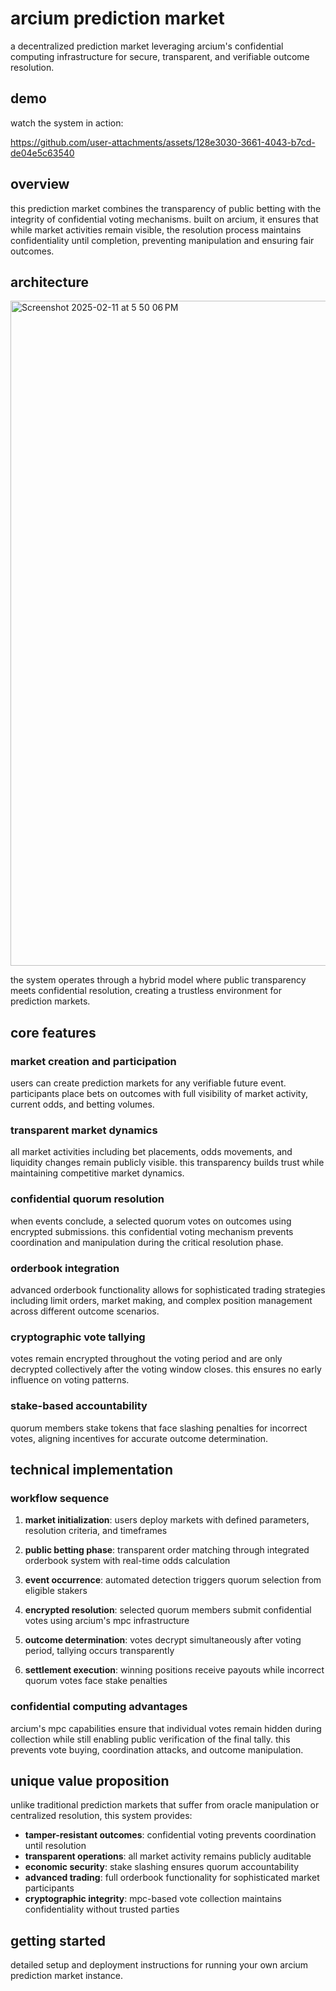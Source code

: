 # arcium prediction market

a decentralized prediction market leveraging arcium's confidential computing infrastructure for secure, transparent, and verifiable outcome resolution.

## demo

watch the system in action:

https://github.com/user-attachments/assets/128e3030-3661-4043-b7cd-de04e5c63540

## overview

this prediction market combines the transparency of public betting with the integrity of confidential voting mechanisms. built on arcium, it ensures that while market activities remain visible, the resolution process maintains confidentiality until completion, preventing manipulation and ensuring fair outcomes.

## architecture

<img width="1064" alt="Screenshot 2025-02-11 at 5 50 06 PM" src="https://github.com/user-attachments/assets/6b31f943-ba80-435c-b7f7-7f06b9d34259" />

the system operates through a hybrid model where public transparency meets confidential resolution, creating a trustless environment for prediction markets.

## core features

### market creation and participation
users can create prediction markets for any verifiable future event. participants place bets on outcomes with full visibility of market activity, current odds, and betting volumes.

### transparent market dynamics
all market activities including bet placements, odds movements, and liquidity changes remain publicly visible. this transparency builds trust while maintaining competitive market dynamics.

### confidential quorum resolution
when events conclude, a selected quorum votes on outcomes using encrypted submissions. this confidential voting mechanism prevents coordination and manipulation during the critical resolution phase.

### orderbook integration
advanced orderbook functionality allows for sophisticated trading strategies including limit orders, market making, and complex position management across different outcome scenarios.

### cryptographic vote tallying
votes remain encrypted throughout the voting period and are only decrypted collectively after the voting window closes. this ensures no early influence on voting patterns.

### stake-based accountability
quorum members stake tokens that face slashing penalties for incorrect votes, aligning incentives for accurate outcome determination.

## technical implementation

### workflow sequence

1. **market initialization**: users deploy markets with defined parameters, resolution criteria, and timeframes

2. **public betting phase**: transparent order matching through integrated orderbook system with real-time odds calculation

3. **event occurrence**: automated detection triggers quorum selection from eligible stakers

4. **encrypted resolution**: selected quorum members submit confidential votes using arcium's mpc infrastructure  

5. **outcome determination**: votes decrypt simultaneously after voting period, tallying occurs transparently

6. **settlement execution**: winning positions receive payouts while incorrect quorum votes face stake penalties

### confidential computing advantages

arcium's mpc capabilities ensure that individual votes remain hidden during collection while still enabling public verification of the final tally. this prevents vote buying, coordination attacks, and outcome manipulation.

## unique value proposition

unlike traditional prediction markets that suffer from oracle manipulation or centralized resolution, this system provides:

- **tamper-resistant outcomes**: confidential voting prevents coordination until resolution
- **transparent operations**: all market activity remains publicly auditable  
- **economic security**: stake slashing ensures quorum accountability
- **advanced trading**: full orderbook functionality for sophisticated market participants
- **cryptographic integrity**: mpc-based vote collection maintains confidentiality without trusted parties

## getting started

detailed setup and deployment instructions for running your own arcium prediction market instance.

